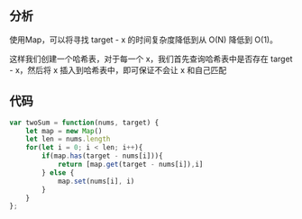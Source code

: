 ## 分析

使用Map，可以将寻找 target - x 的时间复杂度降低到从 O(N) 降低到 O(1)。

这样我们创建一个哈希表，对于每一个 x，我们首先查询哈希表中是否存在 target - x，然后将 x 插入到哈希表中，即可保证不会让 x 和自己匹配

## 代码

```js
var twoSum = function(nums, target) {
    let map = new Map()
    let len = nums.length
    for(let i = 0; i < len; i++){
        if(map.has(target - nums[i])){
            return [map.get(target - nums[i]),i]
        } else {
            map.set(nums[i], i)
        }
    }
};
```
